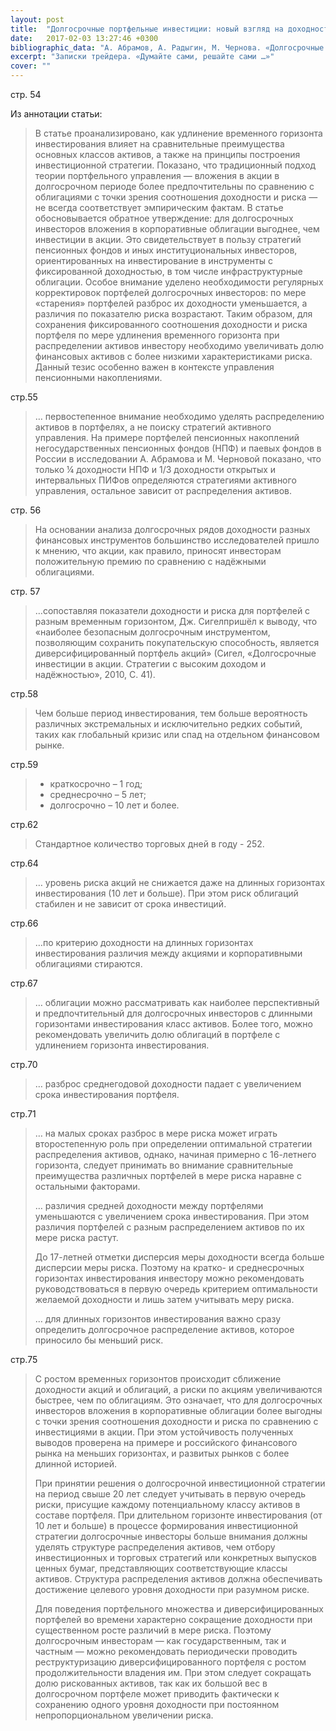 ```yaml
---
layout: post
title:  "Долгосрочные портфельные инвестиции: новый взгляд на доходность и риски"
date:   2017-02-03 13:27:46 +0300
bibliographic_data: "А. Абрамов, А. Радыгин, М. Чернова. «Долгосрочные портфельные инвестиции: новый взгляд на доходность и риски». Ж. «Вопросы экономики», №10, 2015 г., стр.54-77"
excerpt: "Записки трейдера. «Думайте сами, решайте сами …»"
cover: ""
---
```


стр. 54

Из аннотации статьи:

> В статье проанализировано, как удлинение временного горизонта инвестирования влияет на сравнительные преимущества основных классов активов, а также на принципы построения инвестиционной стратегии. Показано, что традиционный подход теории портфельного управления — вложения в акции в долгосрочном периоде более предпочтительны по сравнению с облигациями с точки зрения соотношения доходности и риска — не всегда соответствует эмпирическим фактам. В статье обосновывается обратное утверждение: для долгосрочных инвесторов вложения в корпоративные облигации выгоднее, чем инвестиции в акции. Это свидетельствует в пользу стратегий пенсионных фондов и иных институциональных инвесторов, ориентированных на инвестирование в инструменты с фиксированной доходностью, в том числе инфраструктурные облигации. Особое внимание уделено необходимости регулярных корректировок портфелей долгосрочных инвесторов: по мере «старения» портфелей разброс их доходности уменьшается, а различия по показателю риска возрастают. Таким образом, для сохранения фиксированного соотношения доходности и риска портфеля по мере удлинения временного горизонта при распределении активов инвестору необходимо увеличивать долю финансовых активов с более низкими характеристиками риска. Данный тезис особенно важен в контексте управления пенсионными накоплениями.

стр.55

> … первостепенное внимание необходимо уделять распределению активов в портфелях, а не поиску стратегий активного управления. На примере портфелей пенсионных накоплений негосударственных пенсионных фондов (НПФ) и паевых фондов в России в исследовании А. Абрамова и М. Черновой показано, что только ¼ доходности НПФ и 1/3 доходности открытых и интервальных ПИФов определяются стратегиями активного управления, остальное зависит от распределения активов.

стр. 56

> На основании анализа долгосрочных рядов доходности разных финансовых инструментов большинство исследователей пришло к мнению, что акции, как правило, приносят инвесторам положительную премию по сравнению с надёжными облигациями.

стр. 57

> …сопоставляя показатели доходности и риска для портфелей с разным временным горизонтом, Дж. Сигелпришёл к выводу, что «наиболее безопасным долгосрочным инструментом, позволяющим сохранить покупательскую способность, является диверсифицированный портфель акций» (Сигел, «Долгосрочные инвестиции в акции. Стратегии с высоким доходом и надёжностью», 2010, С. 41).

стр.58

> Чем больше период инвестирования, тем больше вероятность различных экстремальных и исключительно редких событий, таких как глобальный кризис или спад на отдельном финансовом рынке.

стр.59

> - краткосрочно – 1 год;
> - среднесрочно – 5 лет;
> - долгосрочно – 10 лет и более.

стр.62

> Стандартное количество торговых дней в году - 252.

стр.64

> … уровень риска акций не снижается даже на длинных горизонтах инвестирования (10 лет и больше). При этом риск облигаций стабилен и не зависит от срока инвестиций.

стр.66

> …по критерию доходности на длинных горизонтах инвестирования различия между акциями и корпоративными облигациями стираются.

стр.67

> … облигации можно рассматривать как наиболее перспективный и предпочтительный для долгосрочных инвесторов с длинными горизонтами инвестирования класс активов. Более того, можно рекомендовать увеличить долю облигаций в портфеле с удлинением горизонта инвестирования.

стр.70

> … разброс среднегодовой доходности падает с увеличением срока инвестирования портфеля.

стр.71

> … на малых сроках разброс в мере риска может играть второстепенную роль при определении оптимальной стратегии распределения активов, однако, начиная примерно с 16-летнего горизонта, следует принимать во внимание сравнительные преимущества различных портфелей в мере риска наравне с остальными факторами.
>
> … различия средней доходности между портфелями уменьшаются с увеличением срока инвестирования. При этом различия портфелей с разным распределением активов по их мере риска растут.
>
> До 17-летней отметки дисперсия меры доходности всегда больше дисперсии меры риска. Поэтому на кратко- и среднесрочных горизонтах инвестирования инвестору можно рекомендовать руководствоваться в первую очередь критерием оптимальности желаемой доходности и лишь затем учитывать меру риска.
>
> … для длинных горизонтов инвестирования важно сразу определить долгосрочное распределение активов, которое приносило бы меньший риск.

стр.75

> С ростом временных горизонтов происходит сближение доходности акций и облигаций, а риски по акциям увеличиваются быстрее, чем по облигациям. Это означает, что для долгосрочных инвесторов вложения в корпоративные облигации более выгодны с точки зрения соотношения доходности и риска по сравнению с инвестициями в акции. При этом устойчивость полученных выводов проверена на примере и российского финансового рынка на меньших горизонтах, и развитых рынков с более длинной историей.
>
> При принятии решения о долгосрочной инвестиционной стратегии на период свыше 20 лет следует учитывать в первую очередь риски, присущие каждому потенциальному классу активов в составе портфеля. При длительном горизонте инвестирования (от 10 лет и больше) в процессе формирования инвестиционной стратегии долгосрочные инвесторы больше внимания должны уделять структуре распределения активов, чем отбору инвестиционных и торговых стратегий или конкретных выпусков ценных бумаг, представляющих соответствующие классы активов. Структура распределения активов должна обеспечивать достижение целевого уровня доходности при разумном риске.
>
> Для поведения портфельного множества и диверсифицированных портфелей во времени характерно сокращение доходности при существенном росте различий в мере риска. Поэтому долгосрочным инвесторам — как государственным, так и частным — можно рекомендовать периодически проводить реструктуризацию диверсифицированного портфеля с ростом продолжительности владения им. При этом следует сокращать долю рискованных активов, так как их большой вес в долгосрочном портфеле может приводить фактически к сохранению одного уровня доходности при постоянном непропорциональном увеличении риска.
